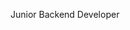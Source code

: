 Junior Backend Developer


<!---
KeillsIDP/KeillsIDP is a ✨ special ✨ repository because its `README.md` (this file) appears on your GitHub profile.
You can click the Preview link to take a look at your changes.
--->
